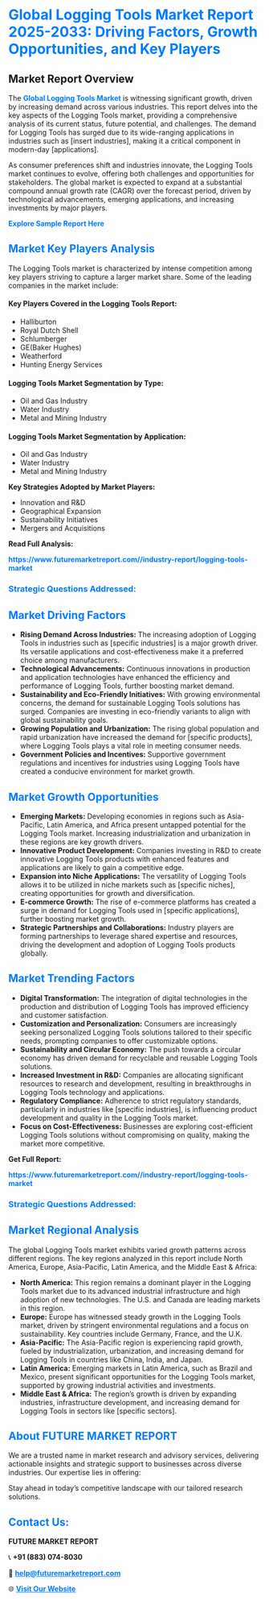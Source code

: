 <h1 style="color: #007BFF;">Global Logging Tools Market Report 2025-2033: Driving Factors, Growth Opportunities, and Key Players</h1>

<section id="overview">
<h2>Market Report Overview</h2>
<p>The <a href="https://www.futuremarketreport.com//industry-report/logging-tools-market" style="color: #007BFF; text-decoration: none;"><strong>Global Logging Tools Market</strong></a> is witnessing significant growth, driven by increasing demand across various industries. This report delves into the key aspects of the Logging Tools market, providing a comprehensive analysis of its current status, future potential, and challenges. The demand for Logging Tools has surged due to its wide-ranging applications in industries such as [insert industries], making it a critical component in modern-day [applications].</p>
<p>As consumer preferences shift and industries innovate, the Logging Tools market continues to evolve, offering both challenges and opportunities for stakeholders. The global market is expected to expand at a substantial compound annual growth rate (CAGR) over the forecast period, driven by technological advancements, emerging applications, and increasing investments by major players.</p>
</section>

<section id="overview">
<p><a href="https://www.futuremarketreport.com//request-sample/reportId=63608" style="color: #007BFF; text-decoration: none;"><strong>Explore Sample Report Here</strong></a></p>
</section>

<section id="key-players">
<h2 style="color: #007BFF;">Market Key Players Analysis</h2>
<p>The Logging Tools market is characterized by intense competition among key players striving to capture a larger market share. Some of the leading companies in the market include:</p>
<h4>Key Players Covered in the Logging Tools Report:</h4>
<ul><li>Halliburton</li><li>Royal Dutch Shell</li><li>Schlumberger</li><li>GE(Baker Hughes)</li><li>Weatherford</li><li>Hunting Energy Services</li></ul>
<h4>Logging Tools Market Segmentation by Type:</h4>
<ul><li>Oil and Gas Industry</li><li>Water Industry</li><li>Metal and Mining Industry</li></ul>

<h4>Logging Tools Market Segmentation by Application:</h4>
<ul><li>Oil and Gas Industry</li><li>Water Industry</li><li>Metal and Mining Industry</li></ul>
<p><strong>Key Strategies Adopted by Market Players:</strong></p>
<ul>
<li>Innovation and R&D</li>
<li>Geographical Expansion</li>
<li>Sustainability Initiatives</li>
<li>Mergers and Acquisitions</li>
</ul>
</section>

<section>
<p><strong>Read Full Analysis: </strong></p><a href="https://www.futuremarketreport.com//industry-report/logging-tools-market" style="color: #007BFF; text-decoration: none;"><strong>https://www.futuremarketreport.com//industry-report/logging-tools-market</strong></a>
<h3 style="color: #007BFF;">Strategic Questions Addressed:</h3>
</section>

<section id="driving-factors">
<h2 style="color: #007BFF;">Market Driving Factors</h2>
<ul>
<li><strong>Rising Demand Across Industries:</strong> The increasing adoption of Logging Tools in industries such as [specific industries] is a major growth driver. Its versatile applications and cost-effectiveness make it a preferred choice among manufacturers.</li>
<li><strong>Technological Advancements:</strong> Continuous innovations in production and application technologies have enhanced the efficiency and performance of Logging Tools, further boosting market demand.</li>
<li><strong>Sustainability and Eco-Friendly Initiatives:</strong> With growing environmental concerns, the demand for sustainable Logging Tools solutions has surged. Companies are investing in eco-friendly variants to align with global sustainability goals.</li>
<li><strong>Growing Population and Urbanization:</strong> The rising global population and rapid urbanization have increased the demand for [specific products], where Logging Tools plays a vital role in meeting consumer needs.</li>
<li><strong>Government Policies and Incentives:</strong> Supportive government regulations and incentives for industries using Logging Tools have created a conducive environment for market growth.</li>
</ul>
</section>

<section id="growth-opportunities">
<h2 style="color: #007BFF;">Market Growth Opportunities</h2>
<ul>
<li><strong>Emerging Markets:</strong> Developing economies in regions such as Asia-Pacific, Latin America, and Africa present untapped potential for the Logging Tools market. Increasing industrialization and urbanization in these regions are key growth drivers.</li>
<li><strong>Innovative Product Development:</strong> Companies investing in R&D to create innovative Logging Tools products with enhanced features and applications are likely to gain a competitive edge.</li>
<li><strong>Expansion into Niche Applications:</strong> The versatility of Logging Tools allows it to be utilized in niche markets such as [specific niches], creating opportunities for growth and diversification.</li>
<li><strong>E-commerce Growth:</strong> The rise of e-commerce platforms has created a surge in demand for Logging Tools used in [specific applications], further boosting market growth.</li>
<li><strong>Strategic Partnerships and Collaborations:</strong> Industry players are forming partnerships to leverage shared expertise and resources, driving the development and adoption of Logging Tools products globally.</li>
</ul>
</section>

<section id="trending-factors">
<h2 style="color: #007BFF;">Market Trending Factors</h2>
<ul>
<li><strong>Digital Transformation:</strong> The integration of digital technologies in the production and distribution of Logging Tools has improved efficiency and customer satisfaction.</li>
<li><strong>Customization and Personalization:</strong> Consumers are increasingly seeking personalized Logging Tools solutions tailored to their specific needs, prompting companies to offer customizable options.</li>
<li><strong>Sustainability and Circular Economy:</strong> The push towards a circular economy has driven demand for recyclable and reusable Logging Tools solutions.</li>
<li><strong>Increased Investment in R&D:</strong> Companies are allocating significant resources to research and development, resulting in breakthroughs in Logging Tools technology and applications.</li>
<li><strong>Regulatory Compliance:</strong> Adherence to strict regulatory standards, particularly in industries like [specific industries], is influencing product development and quality in the Logging Tools market.</li>
<li><strong>Focus on Cost-Effectiveness:</strong> Businesses are exploring cost-efficient Logging Tools solutions without compromising on quality, making the market more competitive.</li>
</ul>
</section>

<section>
<p><strong>Get Full Report: </strong></p><a href="https://www.futuremarketreport.com//industry-report/logging-tools-market" style="color: #007BFF; text-decoration: none;"><strong>https://www.futuremarketreport.com//industry-report/logging-tools-market</strong></a>
<h3 style="color: #007BFF;">Strategic Questions Addressed:</h3>
</section>


<section id="regional-analysis">
<h2 style="color: #007BFF;">Market Regional Analysis</h2>
<p>The global Logging Tools market exhibits varied growth patterns across different regions. The key regions analyzed in this report include North America, Europe, Asia-Pacific, Latin America, and the Middle East & Africa:</p>
<ul>
<li><strong>North America:</strong> This region remains a dominant player in the Logging Tools market due to its advanced industrial infrastructure and high adoption of new technologies. The U.S. and Canada are leading markets in this region.</li>
<li><strong>Europe:</strong> Europe has witnessed steady growth in the Logging Tools market, driven by stringent environmental regulations and a focus on sustainability. Key countries include Germany, France, and the U.K.</li>
<li><strong>Asia-Pacific:</strong> The Asia-Pacific region is experiencing rapid growth, fueled by industrialization, urbanization, and increasing demand for Logging Tools in countries like China, India, and Japan.</li>
<li><strong>Latin America:</strong> Emerging markets in Latin America, such as Brazil and Mexico, present significant opportunities for the Logging Tools market, supported by growing industrial activities and investments.</li>
<li><strong>Middle East & Africa:</strong> The region’s growth is driven by expanding industries, infrastructure development, and increasing demand for Logging Tools in sectors like [specific sectors].</li>
</ul>
</section>

<footer>
<h2 style="color: #007BFF;">About FUTURE MARKET REPORT</h2>
<p>We are a trusted name in market research and advisory services, delivering actionable insights and strategic support to businesses across diverse industries. Our expertise lies in offering:</p>

<p>Stay ahead in today’s competitive landscape with our tailored research solutions.</p>

<h2 style="color: #007BFF;">Contact Us:</h2>
<p><strong>FUTURE MARKET REPORT</strong></p>
<p>📞 <strong>+91 (883) 074-8030</strong></p>
<p>📧 <strong><a href="mailto:help@futuremarketreport.com" style="color: #007BFF;">help@futuremarketreport.com</a></strong></p>
<p>🌐 <strong><a href="https://www.futuremarketreport.com/" style="color: #007BFF;">Visit Our Website</a></strong></p>
</footer>